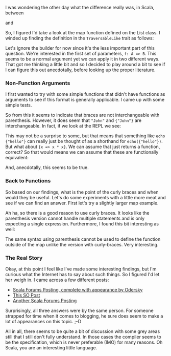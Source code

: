 I was wondering the other day what the difference really was, in Scala, between

<script src="https://gist.github.com/JohnMurray/7518029.js?file=map1.scala"></script>

and

<script src="https://gist.github.com/JohnMurray/7518029.js?file=map2.scala"></script>

So, I figured I'd take a look at the map function defined on the List class. I winded up
finding the definition in the `TraversableLike` trait as follows:

<script src="https://gist.github.com/JohnMurray/7518029.js?file=map-traversable-like.scala"></script>

Let's ignore the builder for now since it's the less important part of this question. We're
interested in the first set of parameters, `f: A => B`. This seems to be a normal argument
yet we can apply it in two different ways. That got me thinking a little bit and so I decided
to play around a bit to see if I can figure this out anecdotally, before looking up the proper
literature.

### Non-Function Arguments

I first wanted to try with some simple functions that didn't have functions as arguments to see if
this format is generally applicable. I came up with some simple tests.

<script src="https://gist.github.com/JohnMurray/7518029.js?file=normal-function.scala"></script>

So from this it seems to indicate that braces are not interchangeable with parenthesis. However,
it does seem that `"John"` and `{"John"}` are interchangeable. In fact, if we look at the REPL
we see:

<script src="https://gist.github.com/JohnMurray/7518029.js?file=braces-repl.scala"></script>

This may not be a surprise to some, but that means that something like `echo {"hello"}` can
really just be thought of as a shorthand for `echo({"hello"})`. But what about `{x => x * x}`.
We can assume that just returns a function, correct? So that would means we can assume that
these are functionally equivalent:

<script src="https://gist.github.com/JohnMurray/7518029.js?file=map3.scala"></script>

And, anecdotally, this seems to be true.

### Back to Functions

So based on our findings, what is the point of the curly braces and when would they be useful.
Let's do some experiments with a little more meat and see if we can find an answer. First let's try
a slightly larger map example.

<script src="https://gist.github.com/JohnMurray/7518029.js?file=map4.scala"></script>

Ah ha, so there is a good reason to use curly braces. It looks like the parenthesis version cannot
handle multiple statements and is only expecting a single expression. Furthermore, I found this bit
interesting as well:

<script src="https://gist.github.com/JohnMurray/7518029.js?file=func-val.scala"></script>

The same syntax using parenthesis cannot be used to define the function outside of the map unlike
the version with curly-braces. Very interesting.

### The Real Story

Okay, at this point I feel like I've made some interesting findings, but I'm curious what the
Internet has to say about such things. So I figured I'd let her weigh in. I came across a few
different posts:

+ [Scala Forums Posting, complete with appearance by Odersky][1]
+ [This SO Post][2]
+ [Another Scala Forums Posting][3]

Surprisingly, all three answers were by the same person. For someone strapped for time when it
comes to blogging, he sure does seem to make a lot of appearances on this topic. ;-D

All in all, there seems to be quite a bit of discussion with some grey areas still that I still
don't fully understand. In those cases the compiler seems to be the specification, which is never
preferable (IMO) for many reasons. Oh Scala, you are an interesting little language.


  [1]: http://www.scala-lang.org/old/node/2593
  [2]: http://stackoverflow.com/questions/4386127/what-is-the-formal-difference-in-scala-between-braces-and-parentheses-and-when
  [3]: http://www.scala-lang.org/old/node/10195
